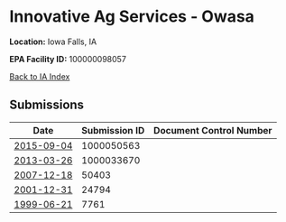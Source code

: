 # Innovative Ag Services - Owasa

**Location:** Iowa Falls, IA

**EPA Facility ID:** 100000098057

[Back to IA Index](../../index.md)

## Submissions

| Date | Submission ID | Document Control Number |
|------|--------------|-------------------------|
| [2015-09-04](submissions/1000050563.md) | 1000050563 |  |
| [2013-03-26](submissions/1000033670.md) | 1000033670 |  |
| [2007-12-18](submissions/50403.md) | 50403 |  |
| [2001-12-31](submissions/24794.md) | 24794 |  |
| [1999-06-21](submissions/7761.md) | 7761 |  |
